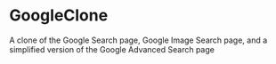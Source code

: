 # GoogleClone
A clone of the Google Search page, Google Image Search page, and a simplified version of the Google Advanced Search page
